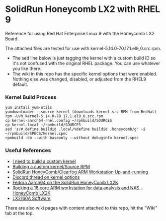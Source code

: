 # SolidRun Honeycomb LX2 with RHEL 9
Reference for using Red Hat Enterprise Linux 9 with the Honeycomb LX2 Board.

The attached files are tested for use with kernel-5.14.0-70.17.1.el9_0.src.rpm.

- The sed line below is just tagging the kernel with a custom build ID so it's not confused with the original RHEL package. You can use whatever you like there.
- The wiki in this repo has the specific kernel options that were enabled. Nothing else was changed, disabled, or adjusted from the RHEL9 default. 

### Kernel Build Process
```
yum install yum-utils
yumdownloader --source kernel (downloads kernel src RPM from RedHat)
rpm -Uvh kernel-5.14.0-70.17.1.el9_0.src.rpm
cp kernel-aarch64-rhel.config ~/rpmbuild/SOURCES
cp kernel-local ~/rpmbuild/SOURCES
sed 's/# define buildid .local/%define buildid .honeycomb/g' -i ~/rpmbuild/SPECS/kernel.spec
rpmbuild -bb --with baseonly --without debuginfo kernel.spec
```

### Useful References
- [I need to build a custom kernel](https://webcache.googleusercontent.com/search?q=cache:81CW9A9VGTsJ:https://wiki.centos.org/HowTos/Custom_Kernel+&cd=1&hl=en&ct=clnk&gl=us)
- [Building a custom kernel/Source RPM](https://fedoraproject.org/wiki/Building_a_custom_kernel/Source_RPM)
- [SolidRun HoneyComb/Clearfog ARM Workstation Up-and-running](https://carlosedp.medium.com/solidrun-honeycomb-arm-up-and-running-56b3de896143)
- [Discord thread on kernel options](https://discord.com/channels/620838168794497044/665456384971767818/993157487643590776)
- [Fedora Aarch64 on the SolidRun HoneyComb LX2K](https://fedoramagazine.org/fedora-aarch64-on-the-solidrun-honeycomb-lx2k/)
- [Rocking a 16 core ARM workstation for data analysis and NAS – HoneyComb LX2K](https://mightynotes.wordpress.com/2020/02/29/rocking-a-16-core-arm-workstation-for-data-analysis-and-nas-honeycomb-lx2k/)
- [LX2160A Software](https://solidrun.atlassian.net/wiki/spaces/developer/pages/197494345/LX2160A+Software#using-the-built-in-nics)

There are also wiki pages with content attached to this repo, hit the "Wiki" tab at the top.
